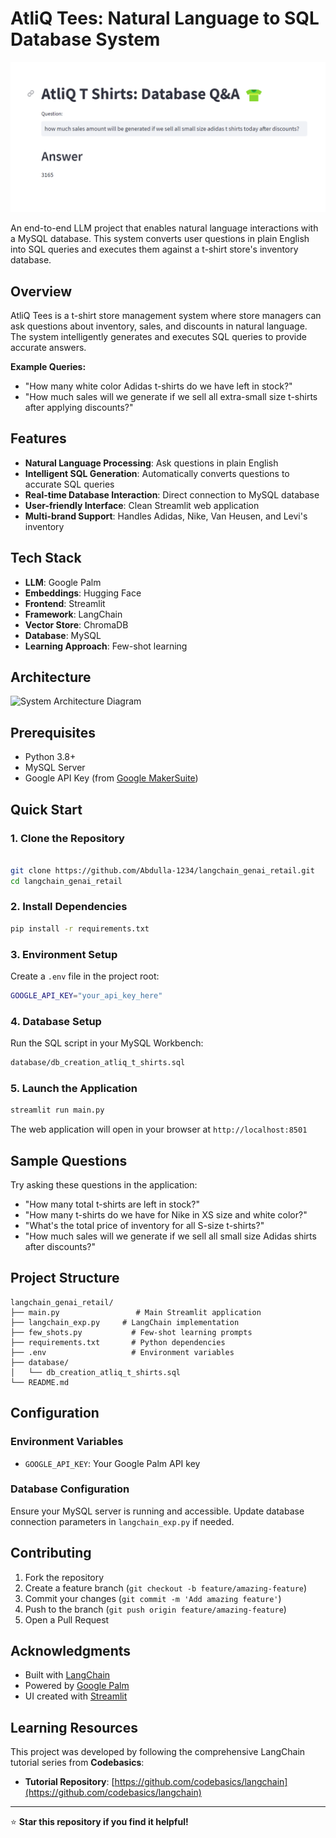 # AtliQ Tees: Natural Language to SQL Database System

![AtliQ Tees](atliq_tees.png)

An end-to-end LLM project that enables natural language interactions with a MySQL database. This system converts user questions in plain English into SQL queries and executes them against a t-shirt store's inventory database.

## Overview

AtliQ Tees is a t-shirt store management system where store managers can ask questions about inventory, sales, and discounts in natural language. The system intelligently generates and executes SQL queries to provide accurate answers.

**Example Queries:**
- "How many white color Adidas t-shirts do we have left in stock?"
- "How much sales will we generate if we sell all extra-small size t-shirts after applying discounts?"

## Features

- **Natural Language Processing**: Ask questions in plain English
- **Intelligent SQL Generation**: Automatically converts questions to accurate SQL queries
- **Real-time Database Interaction**: Direct connection to MySQL database
- **User-friendly Interface**: Clean Streamlit web application
- **Multi-brand Support**: Handles Adidas, Nike, Van Heusen, and Levi's inventory

## Tech Stack

- **LLM**: Google Palm
- **Embeddings**: Hugging Face
- **Frontend**: Streamlit
- **Framework**: LangChain
- **Vector Store**: ChromaDB
- **Database**: MySQL
- **Learning Approach**: Few-shot learning

## Architecture 
<img src="https://github.com/user-attachments/assets/e91d4597-5ab1-4906-a404-a1220b949e06" alt="System Architecture Diagram" width="600"/>

## Prerequisites

- Python 3.8+
- MySQL Server
- Google API Key (from [Google MakerSuite](https://makersuite.google.com))

## Quick Start

### 1. Clone the Repository
```bash

git clone https://github.com/Abdulla-1234/langchain_genai_retail.git
cd langchain_genai_retail
```

### 2. Install Dependencies
```bash
pip install -r requirements.txt
```

### 3. Environment Setup
Create a `.env` file in the project root:
```bash
GOOGLE_API_KEY="your_api_key_here"
```

### 4. Database Setup
Run the SQL script in your MySQL Workbench:
```bash
database/db_creation_atliq_t_shirts.sql
```

### 5. Launch the Application
```bash
streamlit run main.py
```

The web application will open in your browser at `http://localhost:8501`

## Sample Questions

Try asking these questions in the application:

- "How many total t-shirts are left in stock?"
- "How many t-shirts do we have for Nike in XS size and white color?"
- "What's the total price of inventory for all S-size t-shirts?"
- "How much sales will we generate if we sell all small size Adidas shirts after discounts?"

## Project Structure

```
langchain_genai_retail/
├── main.py                 # Main Streamlit application
├── langchain_exp.py     # LangChain implementation
├── few_shots.py           # Few-shot learning prompts
├── requirements.txt       # Python dependencies
├── .env                   # Environment variables
├── database/
│   └── db_creation_atliq_t_shirts.sql
└── README.md
```

## Configuration

### Environment Variables
- `GOOGLE_API_KEY`: Your Google Palm API key

### Database Configuration
Ensure your MySQL server is running and accessible. Update database connection parameters in `langchain_exp.py` if needed.

## Contributing

1. Fork the repository
2. Create a feature branch (`git checkout -b feature/amazing-feature`)
3. Commit your changes (`git commit -m 'Add amazing feature'`)
4. Push to the branch (`git push origin feature/amazing-feature`)
5. Open a Pull Request

## Acknowledgments

- Built with [LangChain](https://langchain.com/)
- Powered by [Google Palm](https://ai.google.dev/)
- UI created with [Streamlit](https://streamlit.io/)

## Learning Resources

This project was developed by following the comprehensive LangChain tutorial series from **Codebasics**:
- **Tutorial Repository**: [https://github.com/codebasics/langchain](https://github.com/codebasics/langchain)
  
---

⭐ **Star this repository if you find it helpful!**



